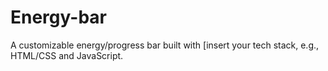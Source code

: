 # Energy-bar
A customizable energy/progress bar built with [insert your tech stack, e.g., HTML/CSS and JavaScript.
